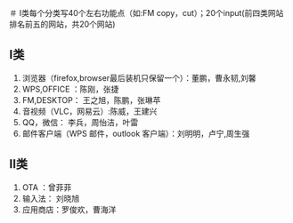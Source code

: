 ＃ I类每个分类写40个左右功能点（如:FM copy，cut）；20个input(前四类网站排名前五的网站，共20个网站)
## I类
1. 浏览器（firefox,browser最后装机只保留一个）：董鹏，曹永韧,刘馨
2. WPS,OFFICE ：陈刚，张捷
3. FM,DESKTOP： 王之旭，陈鹏，张琳苹
4. 音视频（VLC，网易云）:陈威，王建兴
5. QQ，微信： 李兵，周怡洁，叶雷
6. 邮件客户端（WPS 邮件，outlook 客户端）：刘明明，卢宁,周生强



## II类
1. OTA ：曾菲菲
2. 输入法： 刘晓旭
3. 应用商店：罗俊欢，曹海洋
